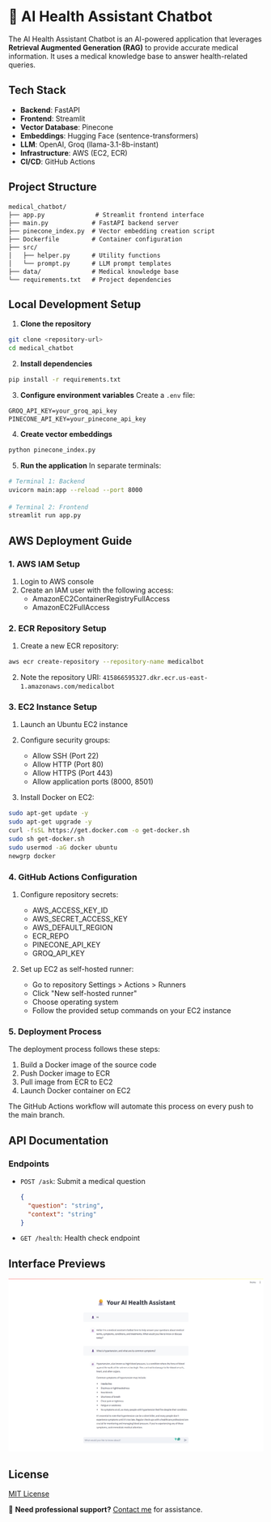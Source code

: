 # 🏥 AI Health Assistant Chatbot 

The AI Health Assistant Chatbot is an AI-powered application that leverages **Retrieval Augmented Generation (RAG)** to provide accurate medical information. It uses a medical knowledge base to answer health-related queries.


## Tech Stack

- **Backend**: FastAPI
- **Frontend**: Streamlit
- **Vector Database**: Pinecone
- **Embeddings**: Hugging Face (sentence-transformers)
- **LLM**: OpenAI, Groq (llama-3.1-8b-instant)
- **Infrastructure**: AWS (EC2, ECR)
- **CI/CD**: GitHub Actions

## Project Structure

```
medical_chatbot/
├── app.py              # Streamlit frontend interface
├── main.py            # FastAPI backend server
├── pinecone_index.py  # Vector embedding creation script
├── Dockerfile         # Container configuration
├── src/
│   ├── helper.py      # Utility functions
│   └── prompt.py      # LLM prompt templates
├── data/              # Medical knowledge base
└── requirements.txt   # Project dependencies
```

## Local Development Setup

1. **Clone the repository**
```bash
git clone <repository-url>
cd medical_chatbot
```

2. **Install dependencies**
```bash
pip install -r requirements.txt
```

3. **Configure environment variables**
Create a `.env` file:
```env
GROQ_API_KEY=your_groq_api_key
PINECONE_API_KEY=your_pinecone_api_key
```

4. **Create vector embeddings**
```bash
python pinecone_index.py
```

5. **Run the application**
In separate terminals:
```bash
# Terminal 1: Backend
uvicorn main:app --reload --port 8000

# Terminal 2: Frontend
streamlit run app.py
```

## AWS Deployment Guide

### 1. AWS IAM Setup

1. Login to AWS console
2. Create an IAM user with the following access:
   - AmazonEC2ContainerRegistryFullAccess
   - AmazonEC2FullAccess

### 2. ECR Repository Setup

1. Create a new ECR repository:
```bash
aws ecr create-repository --repository-name medicalbot
```
2. Note the repository URI: 
   `415866595327.dkr.ecr.us-east-1.amazonaws.com/medicalbot`

### 3. EC2 Instance Setup

1. Launch an Ubuntu EC2 instance
2. Configure security groups:
   - Allow SSH (Port 22)
   - Allow HTTP (Port 80)
   - Allow HTTPS (Port 443)
   - Allow application ports (8000, 8501)

3. Install Docker on EC2:
```bash
sudo apt-get update -y
sudo apt-get upgrade -y
curl -fsSL https://get.docker.com -o get-docker.sh
sudo sh get-docker.sh
sudo usermod -aG docker ubuntu
newgrp docker
```

### 4. GitHub Actions Configuration

1. Configure repository secrets:
   - AWS_ACCESS_KEY_ID
   - AWS_SECRET_ACCESS_KEY
   - AWS_DEFAULT_REGION
   - ECR_REPO
   - PINECONE_API_KEY
   - GROQ_API_KEY

2. Set up EC2 as self-hosted runner:
   - Go to repository Settings > Actions > Runners
   - Click "New self-hosted runner"
   - Choose operating system
   - Follow the provided setup commands on your EC2 instance

### 5. Deployment Process

The deployment process follows these steps:
1. Build a Docker image of the source code
2. Push Docker image to ECR
3. Pull image from ECR to EC2
4. Launch Docker container on EC2

The GitHub Actions workflow will automate this process on every push to the main branch.

## API Documentation

### Endpoints

- `POST /ask`: Submit a medical question
  ```json
  {
    "question": "string",
    "context": "string"
  }
  ```
- `GET /health`: Health check endpoint

## Interface Previews

![Interface](data/front-end.png)


## License

[MIT License](LICENSE)


📩 **Need professional support?** [Contact me](mailto:hafizshakeel1997@gmail.com) for assistance.  
